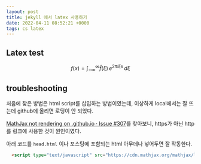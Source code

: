 ```yaml
---
layout: post
title: jekyll 에서 latex 사용하기
date: 2022-04-11 08:52:21 +0000
tags: cs latex 
---
```




## Latex test
$$
    f(x) = \int_{-\infty}^{\infty}
    \hat f(\xi)\,e^{2 \pi i \xi x}
    \,d\xi
$$

## troubleshooting
처음에 찾은 방법은 html script를 삽입하는 방법이였는데, 이상하게 local에서는 잘 뜨는데 github에 올리면 로딩이 안 되었다.   

[MathJax not rendering on .github.io · Issue #307](https://github.com/github/pages-gem/issues/307)를 찾아보니, https가 아닌 http 를 링크에 사용한 것이 원인이였다.    

아래 코드를 `head.html` 이나 포스팅에 포함되는 html 아무데나 넣어두면 잘 작동한다.

```html
  <script type="text/javascript" src="https://cdn.mathjax.org/mathjax/latest/MathJax.js?config=TeX-AMS-MML_HTMLorMML"></script>
```

